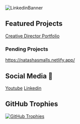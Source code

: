 ![LinkedinBanner](https://github.com/OxheiCodes/OxheiCodes/assets/162317835/d5432818-de78-4407-82e7-f0a60c7e9579)


## Featured Projects
[Creative Director Portfolio](https://ahmarap.netlify.app/)

### Pending Projects
https://natashasmalls.netlify.app/

## Social Media 📱

[Youtube](https://www.youtube.com/channel/UCH8OEu01gvefrTQ2Jo32Z0A) [Linkedin](https://www.linkedin.com/in/oxheii/)


## GitHub Trophies

[![GitHub Trophies](https://github-profile-trophy.vercel.app/?username=ryo-ma&theme=tokyonight)](https://github.com/ryo-ma/github-profile-trophy) 
